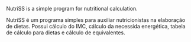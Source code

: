 NutriSS is a simple program for nutritional calculation.


NutriSS é um programa simples para auxiliar nutricionistas na elaboração de dietas.
Possui cálculo do IMC, cálculo da necessida energética, tabela de cálculo para dietas e cálculo de equivalentes.